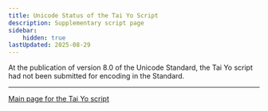 ```yaml
---
title: Unicode Status of the Tai Yo Script
description: Supplementary script page
sidebar:
    hidden: true
lastUpdated: 2025-08-29
---
```


At the publication of version 8.0 of the Unicode Standard, the Tai Yo script had not been submitted for encoding in the Standard.

[comment]: # (end of intro)

[comment]: # (start of blocks)

[comment]: # (end of blocks)

[comment]: # (start of chars)

[comment]: # (end of chars)

[comment]: # (start of rest)





<hr/>

[Main page for the Tai Yo script](/scrlang/scripts/tayo)

